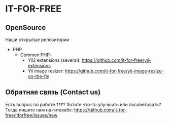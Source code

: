 # IT-FOR-FREE

## OpenSource 

Наши открытые репозитории

* PHP
  * Common PHP:
     * Yii2 extensions (several): https://github.com/it-for-free/yii-extensions
     * Yii image resizer:  https://github.com/it-for-free/yii-image-resize-on-the-fly

## Обратная связь (Contact us)
Есть вопрос по работе `IFF`? Хотите что-то улучшить или посоветовать? Тогда пишите нам на гитахабе: https://github.com/it-for-free/itforfree/issues/new
